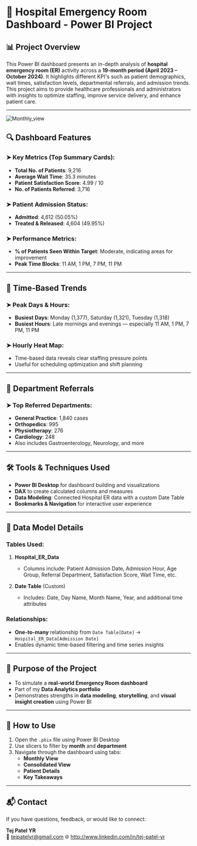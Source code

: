 # 🏥 Hospital Emergency Room Dashboard - Power BI Project

## 📊 Project Overview

This Power BI dashboard presents an in-depth analysis of **hospital emergency room (ER)** activity across a **19-month period (April 2023 – October 2024)**. It highlights different KPI's such as patient demographics, wait times, satisfaction levels, departmental referrals, and admission trends. This project aims to provide healthcare professionals and administrators with insights to optimize staffing, improve service delivery, and enhance patient care.

---
![Monthly_view](https://github.com/user-attachments/assets/43beaddb-9915-4764-9d1c-140dfac86a76)

## 🔍 Dashboard Features

### ➤ Key Metrics (Top Summary Cards):
- **Total No. of Patients**: 9,216
- **Average Wait Time**: 35.3 minutes
- **Patient Satisfaction Score**: 4.99 / 10
- **No. of Patients Referred**: 3,716

### ➤ Patient Admission Status:
- **Admitted**: 4,612 (50.05%)
- **Treated & Released**: 4,604 (49.95%)

### ➤ Performance Metrics:
- **% of Patients Seen Within Target**: Moderate, indicating areas for improvement
- **Peak Time Blocks**: 11 AM, 1 PM, 7 PM, 11 PM

---

## 🧭 Time-Based Trends

### ➤ Peak Days & Hours:
- **Busiest Days**: Monday (1,377), Saturday (1,321), Tuesday (1,318)
- **Busiest Hours**: Late mornings and evenings — especially 11 AM, 1 PM, 7 PM, 11 PM

### ➤ Hourly Heat Map:
- Time-based data reveals clear staffing pressure points
- Useful for scheduling optimization and shift planning

---

## 🏥 Department Referrals

### ➤ Top Referred Departments:
- **General Practice**: 1,840 cases
- **Orthopedics**: 995
- **Physiotherapy**: 276
- **Cardiology**: 248
- Also includes Gastroenterology, Neurology, and more

---

## 🛠️ Tools & Techniques Used

- **Power BI Desktop** for dashboard building and visualizations
- **DAX** to create calculated columns and measures
- **Data Modeling**: Connected Hospital ER data with a custom Date Table
- **Bookmarks & Navigation** for interactive user experience

---

## 📁 Data Model Details

### Tables Used:
1. **Hospital_ER_Data**
   - Columns include: Patient Admission Date, Admission Hour, Age Group, Referral Department, Satisfaction Score, Wait Time, etc.

2. **Date Table** (Custom)
   - Includes: Date, Day Name, Month Name, Year, and additional time attributes

### Relationships:
- **One-to-many** relationship from `Date Table[Date]` → `Hospital_ER_Data[Admission Date]`
- Enables dynamic time-based filtering and time series insights

---

## 🎯 Purpose of the Project

- To simulate a **real-world Emergency Room dashboard**
- Part of my **Data Analytics portfolio**
- Demonstrates strengths in **data modeling**, **storytelling**, and **visual insight creation** using Power BI

---

## 📌 How to Use

1. Open the `.pbix` file using Power BI Desktop
2. Use slicers to filter by **month** and **department**
3. Navigate through the dashboard using tabs:
   - **Monthly View**
   - **Consolidated View**
   - **Patient Details**
   - **Key Takeaways**

---

## 📬 Contact

If you have questions, feedback, or would like to connect:

**Tej Patel YR**  
📧 tejpatelyr@gmail.com 
🌐 http://www.linkedin.com/in/tej-patel-yr

